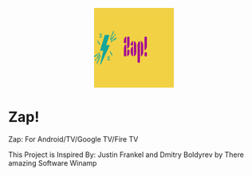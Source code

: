 <p align="center">
	<img src="Zap!.png" width="160" height="160" alt="Zap!" />  
</p>

# Zap!
Zap: For Android/TV/Google TV/Fire TV

This Project is Inspired By: Justin Frankel and Dmitry Boldyrev by There amazing Software Winamp
